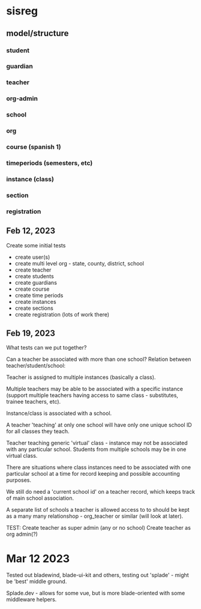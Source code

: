 # sisreg


## model/structure

### student
### guardian
### teacher
### org-admin
### school
### org
### course (spanish 1)
### timeperiods (semesters, etc)
### instance (class)
### section
### registration


## Feb 12, 2023
Create some initial tests

* create user(s)
* create multi level org - state, county, district, school
* create teacher
* create students
* create guardians
* create course
* create time periods
* create instances
* create sections
* create registration (lots of work there)

## Feb 19, 2023

What tests can we put together?

Can a teacher be associated with more than one school?
Relation between teacher/student/school:

Teacher is assigned to multiple instances (basically a class).

Multiple teachers may be able to be associated 
with a specific instance (support multiple teachers 
having access to same class - substitutes, trainee teachers, etc).

Instance/class is associated with a school.

A teacher 'teaching' at only one school will have only 
one unique school ID for all classes they teach.

Teacher teaching generic 'virtual' class - instance may 
not be associated with any particular school.  Students 
from multiple schools may be in one virtual class.

There are situations where class instances need to be associated 
with one particular school at a time for record keeping 
and possible accounting purposes.

We still do need a 'current school id' on a teacher 
record, which keeps track of main school association.  

A separate list of schools a teacher is allowed access to 
to should be kept as a many many relationshop - org_teacher or 
similar (will look at later).

TEST:
Create teacher as super admin (any or no school)
Create teacher as org admin(?)


# Mar 12 2023
Tested out bladewind, blade-ui-kit and others, 
testing out 'splade' - might be 'best' middle ground.

Splade.dev - allows for some vue, but is more 
blade-oriented with some middleware helpers.  
